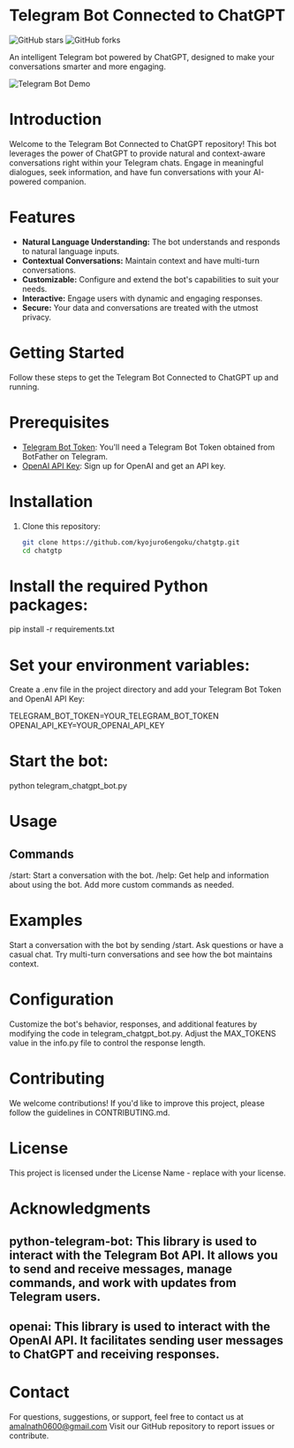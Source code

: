 # Telegram Bot Connected to ChatGPT

![GitHub stars](https://img.shields.io/github/stars/kyojuro6engoku/chatgtp?style=for-the-badge)
![GitHub forks](https://img.shields.io/github/forks/kyojuro6engoku/chatgtp?style=for-the-badge)

An intelligent Telegram bot powered by ChatGPT, designed to make your conversations smarter and more engaging.

![Telegram Bot Demo](demo.gif)

# Introduction

Welcome to the Telegram Bot Connected to ChatGPT repository! This bot leverages the power of ChatGPT to provide natural and context-aware conversations right within your Telegram chats. Engage in meaningful dialogues, seek information, and have fun conversations with your AI-powered companion.

# Features

- **Natural Language Understanding:** The bot understands and responds to natural language inputs.
- **Contextual Conversations:** Maintain context and have multi-turn conversations.
- **Customizable:** Configure and extend the bot's capabilities to suit your needs.
- **Interactive:** Engage users with dynamic and engaging responses.
- **Secure:** Your data and conversations are treated with the utmost privacy.

# Getting Started

Follow these steps to get the Telegram Bot Connected to ChatGPT up and running.

# Prerequisites

- [Telegram Bot Token](https://core.telegram.org/bots#botfather): You'll need a Telegram Bot Token obtained from BotFather on Telegram.
- [OpenAI API Key](https://platform.openai.com/signup): Sign up for OpenAI and get an API key.

# Installation

1. Clone this repository:

   ```bash
   git clone https://github.com/kyojuro6engoku/chatgtp.git
   cd chatgtp

# Install the required Python packages:

pip install -r requirements.txt

# Set your environment variables:

Create a .env file in the project directory and add your Telegram Bot Token and OpenAI API Key:

TELEGRAM_BOT_TOKEN=YOUR_TELEGRAM_BOT_TOKEN
OPENAI_API_KEY=YOUR_OPENAI_API_KEY

# Start the bot:

python telegram_chatgpt_bot.py

# Usage
## Commands

/start: Start a conversation with the bot.
/help: Get help and information about using the bot.
Add more custom commands as needed.

# Examples

Start a conversation with the bot by sending /start.
Ask questions or have a casual chat.
Try multi-turn conversations and see how the bot maintains context.

# Configuration

Customize the bot's behavior, responses, and additional features by modifying the code in telegram_chatgpt_bot.py.
Adjust the MAX_TOKENS value in the info.py file to control the response length.

# Contributing

We welcome contributions! If you'd like to improve this project, please follow the guidelines in CONTRIBUTING.md.

# License

This project is licensed under the License Name - replace with your license.

# Acknowledgments

## python-telegram-bot: This library is used to interact with the Telegram Bot API. It allows you to send and receive messages, manage commands, and work with updates from Telegram users.

## openai: This library is used to interact with the OpenAI API. It facilitates sending user messages to ChatGPT and receiving responses.

# Contact

For questions, suggestions, or support, feel free to contact us at amalnath0600@gmail.com
Visit our GitHub repository to report issues or contribute.  
